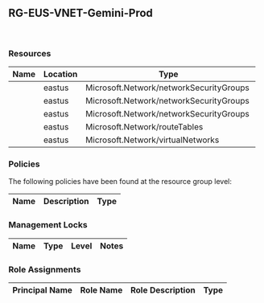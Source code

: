 
## RG-EUS-VNET-Gemini-Prod 
 
### Resources


| Name | Location | Type |
| --- | --- | --- |
|   | eastus  | Microsoft.Network/networkSecurityGroups  |
|   | eastus  | Microsoft.Network/networkSecurityGroups  |
|   | eastus  | Microsoft.Network/networkSecurityGroups  |
|   | eastus  | Microsoft.Network/routeTables  |
|   | eastus  | Microsoft.Network/virtualNetworks  |

### Policies
The following policies have been found at the resource group level: 

| Name | Description | Type |
| --- | --- | --- |

### Management Locks


| Name | Type | Level | Notes |
| --- | --- | --- | --- |

### Role Assignments


| Principal Name | Role Name | Role Description | Type |
| --- | --- | --- | --- |
